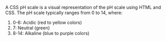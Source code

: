 
A CSS pH scale is a visual representation of the pH scale using HTML and CSS. The pH scale typically ranges from 0 to 14, where:

1. 0-6: Acidic (red to yellow colors)
2.  7: Neutral (green)
3.  8-14: Alkaline (blue to purple colors)
